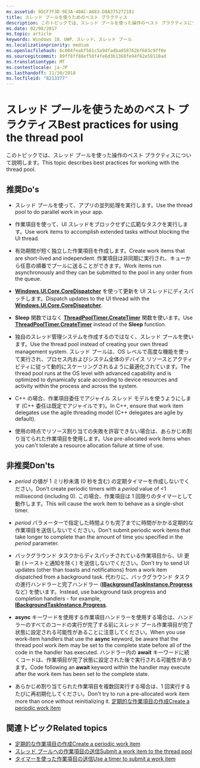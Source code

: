 ```yaml
---
ms.assetid: 95CF7F3D-9E3A-40AC-A083-D8A375272181
title: スレッド プールを使うためのベスト プラクティス
description: このトピックでは、スレッド プールを使った操作のベスト プラクティスについて説明します。
ms.date: 02/08/2017
ms.topic: article
keywords: Windows 10、UWP、スレッド、スレッド プール
ms.localizationpriority: medium
ms.openlocfilehash: 6c004feabf561c5a94fadba858762bf683c9ff0e
ms.sourcegitcommit: 89ff8ff88ef58f4fe6d3b1368fe94f62e59118ad
ms.translationtype: MT
ms.contentlocale: ja-JP
ms.lasthandoff: 11/30/2018
ms.locfileid: "8213377"
---
```

# <a name="best-practices-for-using-the-thread-pool"></a><span data-ttu-id="244d4-104">スレッド プールを使うためのベスト プラクティス</span><span class="sxs-lookup"><span data-stu-id="244d4-104">Best practices for using the thread pool</span></span>

<span data-ttu-id="244d4-105">このトピックでは、スレッド プールを使った操作のベスト プラクティスについて説明します。</span><span class="sxs-lookup"><span data-stu-id="244d4-105">This topic describes best practices for working with the thread pool.</span></span>

## <a name="dos"></a><span data-ttu-id="244d4-106">推奨</span><span class="sxs-lookup"><span data-stu-id="244d4-106">Do's</span></span>


-   <span data-ttu-id="244d4-107">スレッド プールを使って、アプリの並列処理を実行します。</span><span class="sxs-lookup"><span data-stu-id="244d4-107">Use the thread pool to do parallel work in your app.</span></span>

-   <span data-ttu-id="244d4-108">作業項目を使って、UI スレッドをブロックせずに広範なタスクを実行します。</span><span class="sxs-lookup"><span data-stu-id="244d4-108">Use work items to accomplish extended tasks without blocking the UI thread.</span></span>

-   <span data-ttu-id="244d4-109">有効期間が短く独立した作業項目を作成します。</span><span class="sxs-lookup"><span data-stu-id="244d4-109">Create work items that are short-lived and independent.</span></span> <span data-ttu-id="244d4-110">作業項目は非同期に実行され、キューから任意の順番でプールに送ることができます。</span><span class="sxs-lookup"><span data-stu-id="244d4-110">Work items run asynchronously and they can be submitted to the pool in any order from the queue.</span></span>

-   <span data-ttu-id="244d4-111">[**Windows.UI.Core.CoreDispatcher**](https://msdn.microsoft.com/library/windows/apps/BR208211) を使って更新を UI スレッドにディスパッチします。</span><span class="sxs-lookup"><span data-stu-id="244d4-111">Dispatch updates to the UI thread with the [**Windows.UI.Core.CoreDispatcher**](https://msdn.microsoft.com/library/windows/apps/BR208211).</span></span>

-   <span data-ttu-id="244d4-112">**Sleep** 関数ではなく [**ThreadPoolTimer.CreateTimer**](https://msdn.microsoft.com/library/windows/apps/Hh967921) 関数を使います。</span><span class="sxs-lookup"><span data-stu-id="244d4-112">Use [**ThreadPoolTimer.CreateTimer**](https://msdn.microsoft.com/library/windows/apps/Hh967921) instead of the **Sleep** function.</span></span>

-   <span data-ttu-id="244d4-113">独自のスレッド管理システムを作成するのではなく、スレッド プールを使います。</span><span class="sxs-lookup"><span data-stu-id="244d4-113">Use the thread pool instead of creating your own thread management system.</span></span> <span data-ttu-id="244d4-114">スレッド プールは、OS レベルで高度な機能を使って実行され、プロセス内およびシステム全体のデバイス リソースとアクティビティに従って動的にスケーリングされるように最適化されています。</span><span class="sxs-lookup"><span data-stu-id="244d4-114">The thread pool runs at the OS level with advanced capability and is optimized to dynamically scale according to device resources and activity within the process and across the system.</span></span>

-   <span data-ttu-id="244d4-115">C++ の場合、作業項目委任でアジャイル スレッド モデルを使うようにします (C++ 委任は既定でアジャイルです)。</span><span class="sxs-lookup"><span data-stu-id="244d4-115">In C++, ensure that work item delegates use the agile threading model (C++ delegates are agile by default).</span></span>

-   <span data-ttu-id="244d4-116">使用の時点でリソース割り当ての失敗を許容できない場合は、あらかじめ割り当てられた作業項目を使用します。</span><span class="sxs-lookup"><span data-stu-id="244d4-116">Use pre-allocated work items when you can't tolerate a resource allocation failure at time of use.</span></span>

## <a name="donts"></a><span data-ttu-id="244d4-117">非推奨</span><span class="sxs-lookup"><span data-stu-id="244d4-117">Don'ts</span></span>


-   <span data-ttu-id="244d4-118">*period* の値が 1 ミリ秒未満 (0 秒を含む) の定期タイマーを作成しないでください。</span><span class="sxs-lookup"><span data-stu-id="244d4-118">Don't create periodic timers with a *period* value of &lt;1 millisecond (including 0).</span></span> <span data-ttu-id="244d4-119">この場合、作業項目は 1 回限りのタイマーとして動作します。</span><span class="sxs-lookup"><span data-stu-id="244d4-119">This will cause the work item to behave as a single-shot timer.</span></span>

-   <span data-ttu-id="244d4-120">*period* パラメーターで指定した時間よりも完了までに時間がかかる定期的な作業項目を送信しないでください。</span><span class="sxs-lookup"><span data-stu-id="244d4-120">Don't submit periodic work items that take longer to complete than the amount of time you specified in the *period* parameter.</span></span>

-   <span data-ttu-id="244d4-121">バックグラウンド タスクからディスパッチされている作業項目から、UI 更新 (トーストと通知を除く) を送信しないでください。</span><span class="sxs-lookup"><span data-stu-id="244d4-121">Don't try to send UI updates (other than toasts and notifications) from a work item dispatched from a background task.</span></span> <span data-ttu-id="244d4-122">代わりに、バックグラウンド タスクの進行ハンドラーと完了ハンドラー ([**IBackgroundTaskInstance.Progress**](https://msdn.microsoft.com/library/windows/apps/BR224800) など) を使います。</span><span class="sxs-lookup"><span data-stu-id="244d4-122">Instead, use background task progress and completion handlers - for example, [**IBackgroundTaskInstance.Progress**](https://msdn.microsoft.com/library/windows/apps/BR224800).</span></span>

-   <span data-ttu-id="244d4-123">**async** キーワードを使用する作業項目ハンドラーを使用する場合は、ハンドラーのすべてのコードの実行が完了する前にスレッド プール作業項目が完了状態に設定される可能性があることに注意してください。</span><span class="sxs-lookup"><span data-stu-id="244d4-123">When you use work-item handlers that use the **async** keyword, be aware that the thread pool work item may be set to the complete state before all of the code in the handler has executed.</span></span> <span data-ttu-id="244d4-124">ハンドラー内の **await** キーワードに続くコードは、作業項目が完了状態に設定された後で実行される可能性があります。</span><span class="sxs-lookup"><span data-stu-id="244d4-124">Code following an **await** keyword within the handler may execute after the work item has been set to the complete state.</span></span>

-   <span data-ttu-id="244d4-125">あらかじめ割り当てられた作業項目を複数回実行する場合は、1 回実行するたびに再初期化してください。</span><span class="sxs-lookup"><span data-stu-id="244d4-125">Don't try to run a pre-allocated work item more than once without reinitializing it.</span></span> [<span data-ttu-id="244d4-126">定期的な作業項目の作成</span><span class="sxs-lookup"><span data-stu-id="244d4-126">Create a periodic work item</span></span>](create-a-periodic-work-item.md)

## <a name="related-topics"></a><span data-ttu-id="244d4-127">関連トピック</span><span class="sxs-lookup"><span data-stu-id="244d4-127">Related topics</span></span>


* [<span data-ttu-id="244d4-128">定期的な作業項目の作成</span><span class="sxs-lookup"><span data-stu-id="244d4-128">Create a periodic work item</span></span>](create-a-periodic-work-item.md)
* [<span data-ttu-id="244d4-129">スレッド プールへの作業項目の送信</span><span class="sxs-lookup"><span data-stu-id="244d4-129">Submit a work item to the thread pool</span></span>](submit-a-work-item-to-the-thread-pool.md)
* [<span data-ttu-id="244d4-130">タイマーを使った作業項目の送信</span><span class="sxs-lookup"><span data-stu-id="244d4-130">Use a timer to submit a work item</span></span>](use-a-timer-to-submit-a-work-item.md)
